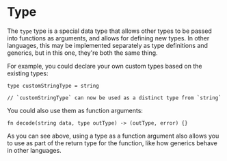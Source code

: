 # Type

The `type` type is a special data type that allows other types to be passed into functions as arguments, and allows for defining new types. In other languages, this may be implemented separately as type definitions and generics, but in this one, they're both the same thing.

For example, you could declare your own custom types based on the existing types:

```
type customStringType = string

// `customStringType` can now be used as a distinct type from `string`
```

You could also use them as function arguments:

```
fn decode(string data, type outType) -> (outType, error) {}
```

As you can see above, using a type as a function argument also allows you to use as part of the return type for the function, like how generics behave in other languages.
